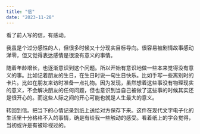 ```yaml
---
title: "信"
date: "2023-11-28"
---
```


看了前人写的信，有感动。

我虽是个过分感性的人，但很多时候又十分现实目标导向。很容易被剧情故事感动涕零，但又觉得表达感情是很没有意义的事情。

随着年龄增长，也逐渐意识到这个问题。所以开始有意识地做一些本来觉得没有意义的事。比如记着朋友的生日，在生日时说一句生日快乐。比如手写一些离别时的卡片。比如在朋友来访时准备一点礼物。因为发现，虽然想着这些事没有物理现实的意义，不会解决朋友的任何问题，但也意识到当自己被做了这些事的时候其实还是很开心的。而这些人际之间的开心可能也就是人生最大的意义。

转回到信。把当下的心情记录到纸上送给对方保存下来。这件在现代文字电子化的生活里十分格格不入的事情，确是有给我一些触动的感受。看着纸上的字会觉得，当初或许是有被珍视过的。
